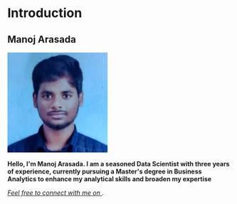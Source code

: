 # Introduction

## Manoj Arasada
![Manoj Arasada](manoj_arasada_linkedin.jpg)

**Hello, I'm Manoj Arasada. I am a seasoned Data Scientist with three years of experience, currently pursuing a Master's degree in Business Analytics to enhance my analytical skills and broaden my expertise**

*[Feel free to connect with me on ](https://github.com/manoj-arasada).*
